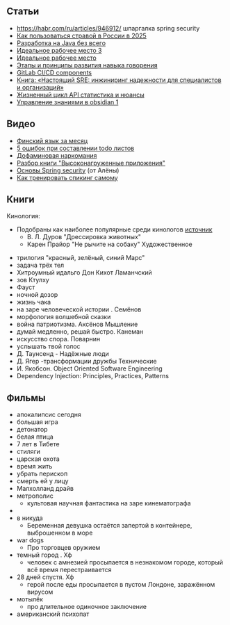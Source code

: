 ## Статьи
- https://habr.com/ru/articles/946912/ шпаргалка spring security 
- [Как пользоваться стравой в России в 2025](https://t-j.ru/strava/?utm_referrer=android-app%3A%2F%2Fcom.google.android.googlequicksearchbox%2F)
- [Разработка на Java без всего](https://habr.com/ru/articles/942674/)
- [Идеальное рабочее место 3](https://habr.com/ru/articles/941806/)
- [Идеальное рабочее место](https://habr.com/ru/companies/selectel/articles/916236/)
- [Этапы и принципы развития навыка говорения](https://share.google/aHjNmVWRdRFRIZTh4)
- [GitLab CI/CD components](https://habr.com/ru/companies/ruvds/articles/928360/)
- [Книга: «Настоящий SRE: инжиниринг надежности для специалистов и организаций»](https://habr.com/ru/companies/piter/articles/911086/)
- [Жизненный цикл API статистика и нюансы](https://habr.com/ru/articles/943126/)
- [Управление знаниями в obsidian 1](https://rutube.ru/video/45848d3140e440c5a442c3edecd68314/?r=a)

## Видео
* [Финский язык за месяц](https://youtu.be/pJUttqlDEHw?feature=shared)
* [5 ошибок при составлении todo листов](https://youtu.be/nGhy1m12rJ4?si=X7kmNCY-PFI3y10S)
* [Дофаминовая наркомания](https://rutube.ru/video/45848d3140e440c5a442c3edecd68314/?r=a)
* [Разбор книги "Высоконагруженные приложения"](https://youtu.be/owjrIB_5go8?feature=shared)
* [Основы Spring security](https://www.youtube.com/live/nSu9ElsnNtY?si=gDC0gAkjwl0D3Mq8) (от Алёны)
* [Как тренировать спикинг самому](https://youtu.be/jFVfgjxhHKU?feature=shared)
## Книги
Кинология:
* Подобраны как наиболее популярные среди кинологов [источник](https://dzen.ru/a/YCIqWkhJpjYIHIwH)
	* В. Л. Дуров "Дрессировка животных"
	* Карен Прайор "Не рычите на собаку"
Художественное
- трилогия "красный, зелёный, синий Марс"
- задача трёх тел
- Хитроумный идальго Дон Кихот Ламанчский
- зов Ктулху 
- Фауст
- ночной дозор
- жизнь чака
- на заре человеческой истории . Семёнов
- морфология волшебной сказки
- война патриотизма. Аксёнов
Мышление
- думай медленно, решай быстро. Канеман
- искусство спора. Поварнин
- услышать твой голос
- Д. Таунсенд - Надёжные люди
- Д. Ягер -трансформации дружбы
Технические
- И. Якобсон. Object Oriented Software Engineering
- Dependency Injection: Principles, Practices, Patterns

## Фильмы 
- апокалипсис сегодня 
- большая игра
- детонатор
- белая птица 
- 7 лет в Тибете
- стиляги
- царская охота
- время жить
- убрать перископ
- смерть ей у лицу
- Малхолланд драйв
- метрополис
	- культовая научная фантастика на заре кинематографа
- 
- в никуда
	- Беременная девушка остаётся запертой в контейнере, выброшенном в море
- war dogs
	- Про торговцев оружием
- темный город . Хф
	- человек с амнезией просыпается в незнакомом городе, который всё время перестраивается
- 28 дней спустя. Хф
	- герой после еды просыпается в пустом Лондоне, заражённом вирусом
- мотылёк
	- про длительное одиночное заключение
- американский психопат